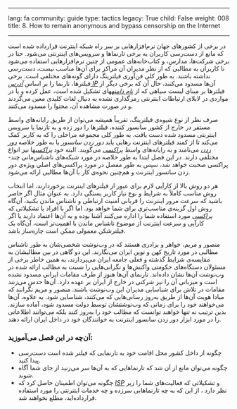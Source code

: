 

---

lang: fa
community: guide
type: tactics
legacy: True
child: False
weight: 008
title:  8. How to remain anonymous and bypass censorship on the Internet

---

در برخی از کشورهای جهان نرم‌افزارهایی بر سر راه شبکه اینترنت قرارداده شده است که مانع از دست‌رسی کاربران به برخی تارنماها و سرویس‌های اینترنتی می‌شود. حتا در برخی شرکت‌ها، مدارس، و کتاب‌خانه‌های عمومی از چنین نرم‌افزارهایی استفاده می‌شود تا کاربران به مطالبی که از نظر مدیران آن مراکز برای آن‌ها مناسب نیست، دست‌رسی نداشته باشند. به طور کلی فن‌آوری فیلترینگ دارای گونه‌های مختلفی است. برخی فیلترها، تارنما را بر اساس [*آدرس IP*](/fa/glossary#IP_address) آن‌ها مسدود می‌کنند، حال آن که برخی دیگر از فیلترها بر مبنای لیست سیاهی که از [*نام دامنه*](/fa/glossary#Domain_name)های تشکیل شده است، عمل کرده و یا در مواردی در لابلای ارتباطات اینترنتی رمزگذاری نشده به دنبال لغات کلیدی معین می‌گردند و در صورت مشاهده آن، محتوا را مسدود می‌کنند. 

صرف نظر از نوع شیوه‌ی فیلترینگ، تقریباً همیشه می‌توان از طریق رایانه‌های واسط مستقر در خارج از کشور سانسور کننده، فیلترها را دور زده و به تارنما یا سرویس اینترنتی مسدود شده دست یافت. به طور کلی مجموعه مراحلی را که به کاربر کمک می‌کند تا از کمند فیلترهای اینترنت رهایی یابد *دور زدن سانسور* یا به طور خلاصه [*دور زدن*](/fa/glossary#Circumvention) می‌نامند و به رایانه‌های واسط [*پراکسی*](/fa/glossary#Proxy) می‌گویند. البته خود [*پراکسی*](/fa/glossary#Proxy)ها نیز انواع مختلفی دارند. در این فصل ابتدا به طور خلاصه در مورد شبکه‌های ناشناس‌مانی چند-پراکسی صحبت خواهد شد، سپس به طور مفصل در مورد پراکسی‌های اصلی ویژه‌ی دور زدن سانسور اینترنت و هم‌چنین نحوه‌ی کار با آن‌ها مطالبی ارائه می‌شود.

هر دو روش بالا از کارآیی لازم برای عبور از فیلترهای اینترنت برخوردارند، اما انتخاب روش مناسب کاملاً به شرایط و نوع نیاز کاربر بستگی دارد. به عنوان مثال اگر حاضر باشید که سرعت مرور اینترنت را قربانی امنیت ارتباطی و ناشناس ماندن بکنید، آن‌گاه روش اول گزینه‌ی مناسب‌تری برای شما خواهد بود. اما اگر با افراد یا تشکیلاتی که [*پراکسی*](/fa/glossary#Proxy) مورد استفاده شما را اداره می‌کنند آشنا بوده و به آن‌ها اعتماد دارید یا اگر کارآیی و سرعت اینترنت از موضوع ناشناس ماندن با اهمیت‌تر است، آن‌گاه یک فیلترشکن معمولی ممکن است چاره‌ساز باشد.



<div class="background" markdown="1">
منصور و مریم، خواهر و برادری هستند که در وب‌نوشت شخصی‌شان به طور ناشناس مطالبی در مورد تاریخ کهن و نوین ایران می‌نگارند. این دو گاهی در بین مطالبشان به مقایسه‌ی شرایط گذشته و فعلی جامعه ایران می‌پردازند، به همین خاطر برخی از مسئولان دستگاه‌های حکومتی واکنش‌ها و نگرانی‌هایی را نسبت به مطالب ارائه شده در وب‌نوشت آن‌ها نشان داده‌اند. تارنمای آن‌ها هنوز از طرف مقامات ایرانی مسدود نشده است و میزبانی آن را نیز شرکتی در خارج از ایران بر عهده دارد. آن‌ها حدس می‌زنند مقامات در تلاش برای شناسایی مدیران این وب‌نوشت باشند. منصور و مریم نگرانند که مبادا هویت آن‌ها از طریق به‌روز رسانی‌هایی که می‌کنند، شناسایی شود. به علاوه، آن‌ها می‌خواهند خود را برای زمانی که وب‌نوشتشان توسط دولت مسدود شود، آماده سازند. بدین ترتیب نه تنها خواهند توانست که مطالب خود را به‌روز کنند بلکه می‌توانند اطلاعاتی را در مورد ابزار دور زدن سانسور اینترنت به خوانندگان خود در داخل ایران ارائه دهند.
</div>


### آن‌چه در این فصل می‌آموزید: ###

- چگونه از داخل کشور محل اقامت خود به تارنمایی که فیلتر شده است دست‌رسی پیدا کنید. 
- چگونه می‌توان مانع از آن شد که تارنماهایی که به آن‌ها سر می‌زنید از جای شما آگاه شوند.
- چگونه می‌توان اطمینان حاصل کرد که [*ISP*](/fa/glossary#ISP) و تشکیلاتی که فعالیت‌های شما را زیر نظر دارد ، از این که به چه تارنماهایی سرزده و چه خدمات ایتنرنتی را مورد استفاده قرارداده‌اید، مطلع نخواهند شد. 
 

